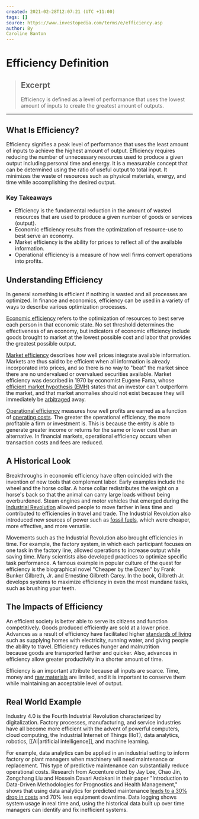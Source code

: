 ```yaml
---
created: 2021-02-28T12:07:21 (UTC +11:00)
tags: []
source: https://www.investopedia.com/terms/e/efficiency.asp
author: By
Caroline Banton
---
```


# Efficiency Definition

> ## Excerpt
> Efficiency is defined as a level of performance that uses the lowest amount of inputs to create the greatest amount of outputs.

---
## What Is Efficiency?

Efficiency signifies a peak level of performance that uses the least amount of inputs to achieve the highest amount of output. Efficiency requires reducing the number of unnecessary resources used to produce a given output including personal time and energy. It is a measurable concept that can be determined using the ratio of useful output to total input. It minimizes the waste of resources such as physical materials, energy, and time while accomplishing the desired output.

### Key Takeaways

-   Efficiency is the fundamental reduction in the amount of wasted resources that are used to produce a given number of goods or services (output).
-   Economic efficiency results from the optimization of resource-use to best serve an economy.
-   Market efficiency is the ability for prices to reflect all of the available information.
-   Operational efficiency is a measure of how well firms convert operations into profits.

## Understanding Efficiency

In general something is efficient if nothing is wasted and all processes are optimized. In finance and economics, efficiency can be used in a variety of ways to describe various optimization processes.

[Economic efficiency](https://www.investopedia.com/terms/e/economic_efficiency.asp) refers to the optimization of resources to best serve each person in that economic state. No set threshold determines the effectiveness of an economy, but indicators of economic efficiency include goods brought to market at the lowest possible cost and labor that provides the greatest possible output.

[Market efficiency](https://www.investopedia.com/terms/m/marketefficiency.asp) describes how well prices integrate available information. Markets are thus said to be efficient when all information is already incorporated into prices, and so there is no way to "beat" the market since there are no undervalued or overvalued securities available. Market efficiency was described in 1970 by economist Eugene Fama, whose [efficient market hypothesis (EMH)](https://www.investopedia.com/terms/e/efficientmarkethypothesis.asp) states that an investor can't outperform the market, and that market anomalies should not exist because they will immediately be [arbitraged](https://www.investopedia.com/terms/a/arbitrage.asp) away.

[Operational efficiency](https://www.investopedia.com/terms/o/operationalefficiency.asp) measures how well profits are earned as a function of [operating costs](https://www.investopedia.com/terms/o/operating-cost.asp). The greater the operational efficiency, the more profitable a firm or investment is. This is because the entity is able to generate greater income or returns for the same or lower cost than an alternative. In financial markets, operational efficiency occurs when transaction costs and fees are reduced.

## A Historical Look

Breakthroughs in economic efficiency have often coincided with the invention of new tools that complement labor. Early examples include the wheel and the horse collar. A horse collar redistributes the weight on a horse's back so that the animal can carry large loads without being overburdened. Steam engines and motor vehicles that emerged during the [Industrial Revolution](https://www.investopedia.com/terms/i/industrial-revolution.asp) allowed people to move farther in less time and contributed to efficiencies in travel and trade. The Industrial Revolution also introduced new sources of power such as [fossil fuels](https://www.investopedia.com/terms/n/nonrenewableresource.asp), which were cheaper, more effective, and more versatile.

Movements such as the Industrial Revolution also brought efficiencies in time. For example, the factory system, in which each participant focuses on one task in the factory line, allowed operations to increase output while saving time. Many scientists also developed practices to optimize specific task performance. A famous example in popular culture of the quest for efficiency is the biographical novel "Cheaper by the Dozen" by Frank Bunker Gilbreth, Jr. and Ernestine Gilbreth Carey. In the book, Gilbreth Jr. develops systems to maximize efficiency in even the most mundane tasks, such as brushing your teeth.

## The Impacts of Efficiency

An efficient society is better able to serve its citizens and function competitively. Goods produced efficiently are sold at a lower price. Advances as a result of efficiency have facilitated higher [standards of living](https://www.investopedia.com/terms/s/standard-of-living.asp) such as supplying homes with electricity, running water, and giving people the ability to travel. Efficiency reduces hunger and malnutrition because goods are transported farther and quicker. Also, advances in efficiency allow greater productivity in a shorter amount of time. 

Efficiency is an important attribute because all inputs are scarce. Time, money and [raw materials](https://www.investopedia.com/terms/r/rawmaterials.asp) are limited, and it is important to conserve them while maintaining an acceptable level of output.

## Real World Example

Industry 4.0 is the Fourth Industrial Revolution characterized by digitalization. Factory processes, manufacturing, and service industries have all become more efficient with the advent of powerful computers, cloud computing, the Industrial Internet of Things (IIoT), data analytics, robotics, [[AI|artificial intelligence]], and machine learning.

For example, data analytics can be applied in an industrial setting to inform factory or plant managers when machinery will need maintenance or replacement. This type of predictive maintenance can substantially reduce operational costs. Research from Accenture cited by Jay Lee, Chao Jin, Zongchang Liu and Hossein Davari Ardakani in their paper "Introduction to Data-Driven Methodologies for Prognostics and Health Management," shows that using data analytics for predicted maintenance [leads to a 30% drop in costs](http://www.computerweekly.com/opinion/Big-data-to-unlock-value-from-the-Industrial-Internet-of-Things) and 70% less equipment downtime. Data logging shows system usage in real time and, using the historical data built up over time managers can identify and fix inefficient systems.
